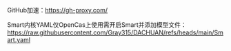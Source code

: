 GitHub加速：https://gh-proxy.com/

Smart内核YAML仅OpenCas上使用需开启Smart并添加模型文件：https://raw.githubusercontent.com/Gray315/DACHUAN/refs/heads/main/Smart.yaml

